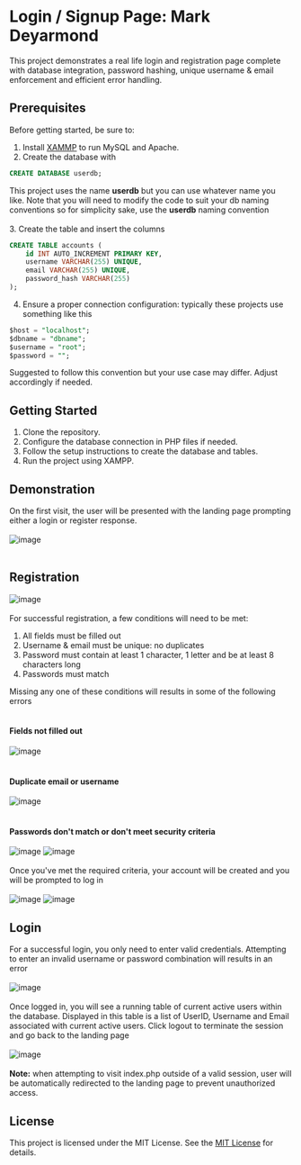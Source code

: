 # Login / Signup Page: Mark Deyarmond
This project demonstrates a real life login and registration page complete with database integration, password hashing, unique username & email enforcement and efficient error handling.
## Prerequisites
Before getting started, be sure to:<BR>
1. Install [XAMMP](https://www.apachefriends.org/) to run MySQL and Apache.
2. Create the database with
```sql
CREATE DATABASE userdb;
```
This project uses the name **userdb** but you can use whatever name you like. Note that you will need to modify the code to suit your db naming conventions so for simplicity sake, use the **userdb** naming convention<br><br>
3. Create the table and insert the columns

```sql
CREATE TABLE accounts (
    id INT AUTO_INCREMENT PRIMARY KEY,
    username VARCHAR(255) UNIQUE,
    email VARCHAR(255) UNIQUE,
    password_hash VARCHAR(255)
);
```
4. Ensure a proper connection configuration: typically these projects use something like this

```sql
$host = "localhost";
$dbname = "dbname";
$username = "root";
$password = "";
```
Suggested to follow this convention but your use case may differ. Adjust accordingly if needed.
## Getting Started
1. Clone the repository.
2. Configure the database connection in PHP files if needed.
3. Follow the setup instructions to create the database and tables.
4. Run the project using XAMPP.
## Demonstration
On the first visit, the user will be presented with the landing page prompting either a login or register response.<br><br>
![image](https://github.com/Fall2023-NSCC-ECampus/inet2005-assignment02-mardeyar/assets/117761940/1f4912ba-517c-404a-b51d-f5ea3a9197d7)<br><br>
## Registration
![image](https://github.com/Fall2023-NSCC-ECampus/inet2005-assignment02-mardeyar/assets/117761940/ee7ead63-d420-428e-9737-dd56b4aad7a2)<br><br>
For successful registration, a few conditions will need to be met:<br>
1. All fields must be filled out
2. Username & email must be unique: no duplicates
3. Password must contain at least 1 character, 1 letter and be at least 8 characters long
4. Passwords must match<br>

Missing any one of these conditions will results in some of the following errors<br><br>
#### Fields not filled out
![image](https://github.com/Fall2023-NSCC-ECampus/inet2005-assignment02-mardeyar/assets/117761940/2014838b-baa4-4cbe-86a6-e81aecbd09e5)<br><br>
#### Duplicate email or username
![image](https://github.com/Fall2023-NSCC-ECampus/inet2005-assignment02-mardeyar/assets/117761940/dbf81e39-d9da-435a-928f-815fd3b947f8)<br><br>
#### Passwords don't match or don't meet security criteria
![image](https://github.com/Fall2023-NSCC-ECampus/inet2005-assignment02-mardeyar/assets/117761940/23ef0ba0-261a-48e0-a020-87f04d1c4274)
![image](https://github.com/Fall2023-NSCC-ECampus/inet2005-assignment02-mardeyar/assets/117761940/4f005f7e-e3d8-4814-9ab8-1ce46d191585)<br><br>
Once you've met the required criteria, your account will be created and you will be prompted to log in<br><br>
![image](https://github.com/Fall2023-NSCC-ECampus/inet2005-assignment02-mardeyar/assets/117761940/ec21caeb-6ea6-4d24-820e-92c23eeff6ff)
![image](https://github.com/Fall2023-NSCC-ECampus/inet2005-assignment02-mardeyar/assets/117761940/74517b8c-b56d-404b-9354-6d757f9eee00)
## Login
For a successful login, you only need to enter valid credentials. Attempting to enter an invalid username or password combination will results in an error<br><br>
![image](https://github.com/Fall2023-NSCC-ECampus/inet2005-assignment02-mardeyar/assets/117761940/ded15103-74c3-45bd-bdd4-d2ed1e1edbee)<br><br>
Once logged in, you will see a running table of current active users within the database. Displayed in this table is a list of UserID, Username and Email associated with current active users. Click logout to terminate the session and go back to the landing page<br><br>
![image](https://github.com/mardeyar/login/assets/117761940/3c80e420-be02-4504-9fa4-2e9f593c0ea9)<br><br>
**Note:** when attempting to visit index.php outside of a valid session, user will be automatically redirected to the landing page to prevent unauthorized access.
## License
This project is licensed under the MIT License. See the [MIT License](https://opensource.org/licenses/MIT) for details.
